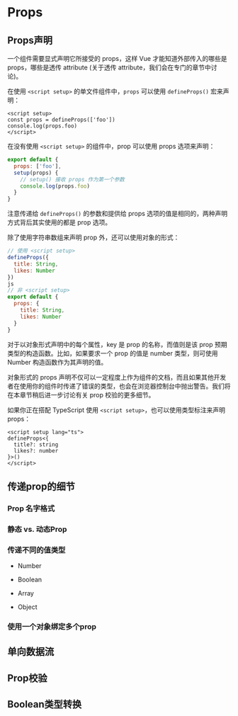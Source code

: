 # Props
## Props声明
一个组件需要显式声明它所接受的 props，这样 Vue 才能知道外部传入的哪些是 props，哪些是透传 attribute (关于透传 attribute，我们会在专门的章节中讨论)。

在使用 `<script setup>` 的单文件组件中，`props` 可以使用 `defineProps()` 宏来声明：
```vue
<script setup>
const props = defineProps(['foo'])
console.log(props.foo)
</script>
```
在没有使用 `<script setup>` 的组件中，prop 可以使用 props 选项来声明：

```js
export default {
  props: ['foo'],
  setup(props) {
    // setup() 接收 props 作为第一个参数
    console.log(props.foo)
  }
}
```
注意传递给 `defineProps()` 的参数和提供给 props 选项的值是相同的，两种声明方式背后其实使用的都是 prop 选项。

除了使用字符串数组来声明 prop 外，还可以使用对象的形式：
```js
// 使用 <script setup>
defineProps({
  title: String,
  likes: Number
})
js
// 非 <script setup>
export default {
  props: {
    title: String,
    likes: Number
  }
}
```
对于以对象形式声明中的每个属性，key 是 prop 的名称，而值则是该 prop 预期类型的构造函数。比如，如果要求一个 prop 的值是 number 类型，则可使用 Number 构造函数作为其声明的值。

对象形式的 props 声明不仅可以一定程度上作为组件的文档，而且如果其他开发者在使用你的组件时传递了错误的类型，也会在浏览器控制台中抛出警告。我们将在本章节稍后进一步讨论有关 prop 校验的更多细节。

如果你正在搭配 TypeScript 使用 `<script setup>`，也可以使用类型标注来声明 props：
```vue
<script setup lang="ts">
defineProps<{
  title?: string
  likes?: number
}>()
</script>
```
## 传递prop的细节

### Prop 名字格式

### 静态 vs. 动态Prop

### 传递不同的值类型

- Number
  

- Boolean
  

- Array
  

- Object
  

### 使用一个对象绑定多个prop


## 单向数据流

## Prop校验

## Boolean类型转换
